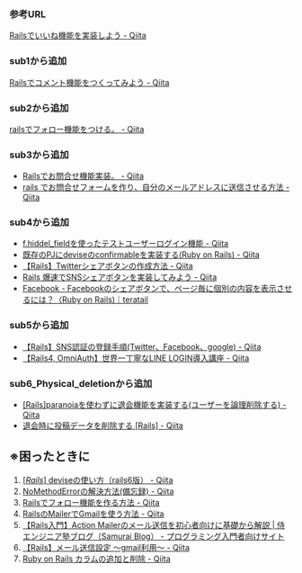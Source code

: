### 参考URL
[Railsでいいね機能を実装しよう - Qiita](https://qiita.com/nojinoji/items/2c66499848d882c31ffa)

### sub1から追加
[Railsでコメント機能をつくってみよう - Qiita](https://qiita.com/nojinoji/items/2034764897c6e91ef982)

### sub2から追加
[railsでフォロー機能をつける。 - Qiita](https://qiita.com/kitaokeita/items/59b625e0c43a62f5fe6a)

### sub3から追加
* [Railsでお問合せ機能実装。 - Qiita](https://qiita.com/YJ2222/items/fcf21b6a33721ede13e5)
* [rails でお問合せフォームを作り、自分のメールアドレスに送信させる方法 - Qiita](https://qiita.com/george022497/items/30a360baca14b33b4602)

### sub4から追加
* [f.hiddel_fieldを使ったテストユーザーログイン機能 - Qiita](https://qiita.com/V_PG_N/items/1f25efe3855881698eb6)
* [既存のPJにdeviseのconfirmableを実装する(Ruby on Rails) - Qiita](https://qiita.com/akahirout2641/items/39333b5ca88be6ce81fa)
* [【Rails】Twitterシェアボタンの作成方法 - Qiita](https://qiita.com/matsubishi5/items/adfb4a617a9494612c6b)
* [Rails 爆速でSNSシェアボタンを実装してみよう - Qiita](https://qiita.com/keitah/items/6bce3913c3f9f4415693)
* [Facebook - Facebookのシェアボタンで、ページ毎に個別の内容を表示させるには？（Ruby on Rails)｜teratail](https://teratail.com/questions/103055)

### sub5から追加
* [【Rails】SNS認証の登録手順(Twitter、Facebook、google) - Qiita](https://qiita.com/manbolila/items/8caa1f5d2b1fb96d2646)
* [【Rails4, OmniAuth】世界一丁寧なLINE LOGIN導入講座 - Qiita](https://qiita.com/YuitoSato/items/a9e613370f418d5c322c)

### sub6_Physical_deletionから追加
* [[Rails]paranoiaを使わずに退会機能を実装する(ユーザーを論理削除する) - Qiita](https://qiita.com/yuto_1014/items/358d0a425193b12c969a#userrb)
* [退会時に投稿データを削除する [Rails] - Qiita](https://qiita.com/mailok1212/items/533bbf7d97a9d4bd4573)

## ※困ったときに
1. [[*Rails*] deviseの使い方（rails6版） - Qiita](https://qiita.com/cigalecigales/items/16ce0a9a7e79b9c3974e)
2. [NoMethodErrorの解決方法(備忘録) - Qiita](https://qiita.com/okamoto_ryo/items/843bb818f40ae0ad7400)
3. [Railsでフォロー機能を作る方法 - Qiita](https://qiita.com/mitsumitsu1128/items/e41e2ff37f143db81897)
4. [RailsのMailerでGmailを使う方法 - Qiita](https://qiita.com/YuruFuwaFox/items/b6817856ae4fa2e39f7a)
5. [【Rails入門】Action Mailerのメール送信を初心者向けに基礎から解説 | 侍エンジニア塾ブログ（Samurai Blog） - プログラミング入門者向けサイト](https://www.sejuku.net/blog/48739)
6. [【Rails】メール送信設定 〜gmail利用〜 - Qiita](https://qiita.com/ozackiee/items/f260f34db4e5c887460d)
7. [Ruby on Rails カラムの追加と削除 - Qiita](https://qiita.com/azusanakano/items/a2847e4e582b9a627e3a)